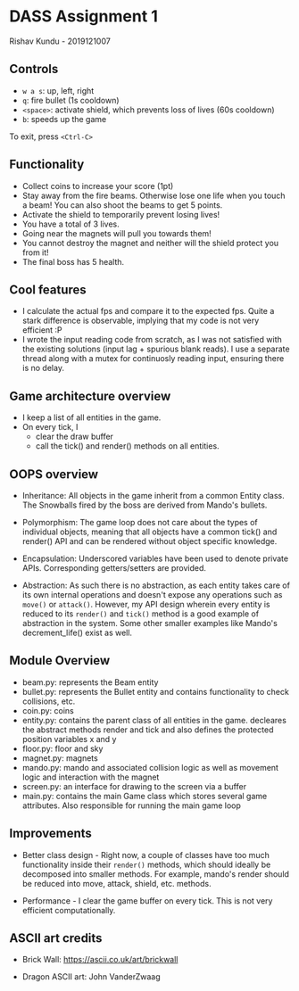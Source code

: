 # DASS Assignment 1

Rishav Kundu - 2019121007

## Controls

- `w a s`: up, left, right
- `q`: fire bullet (1s cooldown)
- `<space>`: activate shield, which prevents loss of lives (60s cooldown)
- `b`: speeds up the game

To exit, press `<Ctrl-C>`

## Functionality

- Collect coins to increase your score (1pt)
- Stay away from the fire beams. Otherwise lose one life when you touch a beam! You can also shoot the beams to get 5 points.
- Activate the shield to temporarily prevent losing lives!
- You have a total of 3 lives.
- Going near the magnets will pull you towards them!
- You cannot destroy the magnet and neither will the shield protect you from it!
- The final boss has 5 health.

## Cool features

- I calculate the actual fps and compare it to the expected fps. Quite a stark difference is observable, implying that my code is not very efficient :P
- I wrote the input reading code from scratch, as I was not satisfied with the existing solutions (input lag + spurious blank reads). I use a separate thread along with a mutex for continuosly reading input, ensuring there is no delay.

## Game architecture overview

- I keep a list of all entities in the game.
- On every tick, I
  - clear the draw buffer
  - call the tick() and render() methods on all entities.

## OOPS overview

- Inheritance: All objects in the game inherit from a common Entity class. The Snowballs fired by the boss are derived from Mando's bullets.

- Polymorphism: The game loop does not care about the types of individual objects, meaning that all objects have a common tick() and render() API and can be rendered without object specific knowledge.

- Encapsulation: Underscored variables have been used to denote private APIs. Corresponding getters/setters are provided.

- Abstraction: As such there is no abstraction, as each entity takes care of its own internal operations and doesn't expose any operations such as `move()` or `attack()`. However, my API design wherein every entity is reduced to its `render()` and `tick()` method is a good example of abstraction in the system. Some other smaller examples like Mando's decrement_life() exist as well.

## Module Overview

- beam.py: represents the Beam entity
- bullet.py: represents the Bullet entity and contains functionality to check collisions, etc.
- coin.py: coins
- entity.py: contains the parent class of all entities in the game. decleares the abstract methods render and tick and also defines the protected position variables x and y
- floor.py: floor and sky
- magnet.py: magnets
- mando.py: mando and associated collision logic as well as movement logic and interaction with the magnet
- screen.py: an interface for drawing to the screen via a buffer
- main.py: contains the main Game class which stores several game attributes. Also responsible for running the main game loop

## Improvements

- Better class design - Right now, a couple of classes have too much functionality inside their `render()` methods, which should ideally be decomposed into smaller methods. For example, mando's render should be reduced into move, attack, shield, etc. methods.

- Performance - I clear the game buffer on every tick. This is not very efficient computationally.

## ASCII art credits

- Brick Wall: https://ascii.co.uk/art/brickwall

- Dragon ASCII art: John VanderZwaag
